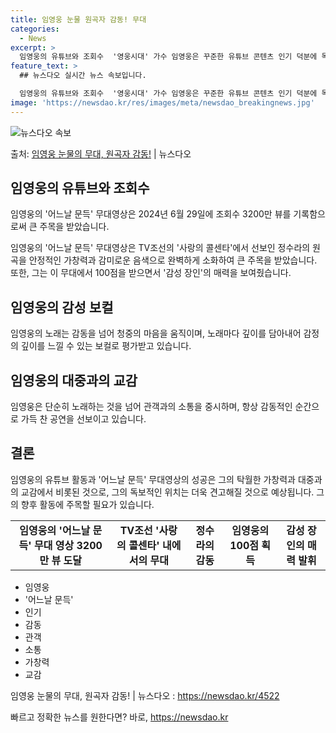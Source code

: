 ```yaml
---
title: 임영웅 눈물 원곡자 감동! 무대
categories:
  - News
excerpt: >
  임영웅의 유튜브와 조회수  '영웅시대' 가수 임영웅은 꾸준한 유튜브 콘텐츠 인기 덕분에 독보적인 위치를 계속…
feature_text: >
  ## 뉴스다오 실시간 뉴스 속보입니다.

  임영웅의 유튜브와 조회수  '영웅시대' 가수 임영웅은 꾸준한 유튜브 콘텐츠 인기 덕분에 독보적인 위치를 계속…
image: 'https://newsdao.kr/res/images/meta/newsdao_breakingnews.jpg'
---
```


![뉴스다오 속보](https://newsdao.kr/res/images/meta/newsdao_breakingnews.jpg)

<p>출처: <a href="https://newsdao.kr/4522" rel="dofollow">임영웅 눈물의 무대, 원곡자 감동!</a> | 뉴스다오</p>

<h2 data-ke-size="size26">임영웅의 유튜브와 조회수</h2>
임영웅의 '어느날 문득' 무대영상은 2024년 6월 29일에 조회수 3200만 뷰를 기록함으로써 큰 주목을 받았습니다.

<p data-ke-size="size16">임영웅의 '어느날 문득' 무대영상은 TV조선의 '사랑의 콜센타'에서 선보인 정수라의 원곡을 안정적인 가창력과 감미로운 음색으로 완벽하게 소화하여 큰 주목을 받았습니다. 또한, 그는 이 무대에서 100점을 받으면서 '감성 장인'의 매력을 보여줬습니다.</p>

<h2 data-ke-size="size26">임영웅의 감성 보컬</h2>
임영웅의 노래는 감동을 넘어 청중의 마음을 움직이며, 노래마다 깊이를 담아내어 감정의 깊이를 느낄 수 있는 보컬로 평가받고 있습니다.

<h2 data-ke-size="size26">임영웅의 대중과의 교감</h2>
임영웅은 단순히 노래하는 것을 넘어 관객과의 소통을 중시하며, 항상 감동적인 순간으로 가득 찬 공연을 선보이고 있습니다.

<h2 data-ke-size="size26">결론</h2>
임영웅의 유튜브 활동과 '어느날 문득' 무대영상의 성공은 그의 탁월한 가창력과 대중과의 교감에서 비롯된 것으로, 그의 독보적인 위치는 더욱 견고해질 것으로 예상됩니다. 그의 향후 활동에 주목할 필요가 있습니다.

<table>
	<tbody>
		<tr>
			<td style="text-align: center; height: 17px;"><b>임영웅의 '어느날 문득' 무대 영상 3200만 뷰 도달</b></td>
			<td style="text-align: center; height: 17px;"><b>TV조선 '사랑의 콜센타' 내에서의 무대</b></td>
			<td style="text-align: center; height: 17px;"><b>정수라의 감동</b></td>
			<td style="text-align: center; height: 17px;"><b>임영웅의 100점 획득</b></td>
			<td style="text-align: center; height: 17px;"><b>감성 장인의 매력 발휘</b></td>
		</tr>
	</tbody>
</table>

<ul>
	<li>임영웅</li>
	<li>'어느날 문득'</li>
	<li>인기</li>
	<li>감동</li>
	<li>관객</li>
	<li>소통</li>
	<li>가창력</li>
	<li>교감</li>
</ul>

<p data-ke-size="size16">임영웅 눈물의 무대, 원곡자 감동! | 뉴스다오 : <a href="https://newsdao.kr/4522">https://newsdao.kr/4522</a></p> 

빠르고 정확한 뉴스를 원한다면? 바로, <a href="https://newsdao.kr" rel="dofollow">https://newsdao.kr</a>


    
